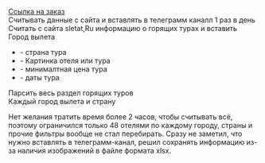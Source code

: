 <a href="https://www.fl.ru/projects/5410344/schityivat-dannyie-s-sayta-i-vstavlyat-v-telegramm-kanall-1-raz-v-den.html">Ссылка на заказ</a><br>
Считывать данные с сайта и вставлять в телеграмм каналл 1 раз в день<br>
Считать с сайта sletat,Ru информацию о горящих турах и вставить<br>
Город вылета
<ul>
<li> - страна тура
<li> - Картинка отеля или тура
<li> - минималтная цена тура
<li> - даты тура
</ul>
Парсить весь раздел горящих туров<br>
Каждый город вылета и страну
<p>
Нет желания тратить время более 2 часов, чтобы считывать всё, поэтому ограничился только 48 отелями по каждому городу, страны и прочие фильтры вообще не стал перебирать. Сразу не заметил, что нужно вставлять в телеграмм-канал, решил сохранять информацию из-за наличия изображений в файле формата xlsx.
